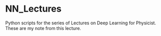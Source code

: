 # NN_Lectures
Python scripts for the series of Lectures on Deep Learning for Physicist. These are my note from this lecture.
